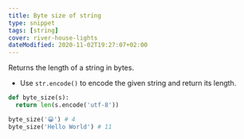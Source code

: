 ```yaml
---
title: Byte size of string
type: snippet
tags: [string]
cover: river-house-lights
dateModified: 2020-11-02T19:27:07+02:00
---
```


Returns the length of a string in bytes.

- Use `str.encode()` to encode the given string and return its length.

```py
def byte_size(s):
  return len(s.encode('utf-8'))
```

```py
byte_size('😀') # 4
byte_size('Hello World') # 11
```
